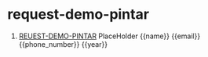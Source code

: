 # request-demo-pintar


1. [REUEST-DEMO-PINTAR](https://htmlpreview.github.io/?https://github.com/amananku-pintar/request-demo-pintar/blob/main/REQUEST_DEMO.html) PlaceHolder {{name}} {{email}} {{phone_number}} {{year}}
